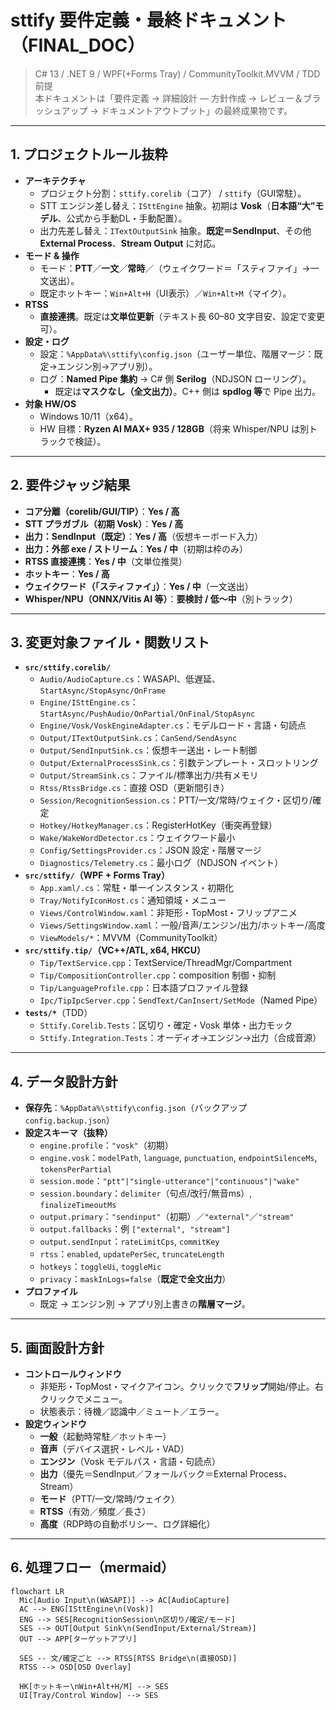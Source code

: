 # sttify 要件定義・最終ドキュメント（FINAL_DOC）
> C# 13 / .NET 9 / WPF(+Forms Tray) / CommunityToolkit.MVVM / TDD 前提  
> 本ドキュメントは「要件定義 → 詳細設計 ― 方針作成 → レビュー＆ブラッシュアップ → ドキュメントアウトプット」の最終成果物です。

---

## 1. プロジェクトルール抜粋
- **アーキテクチャ**
  - プロジェクト分割：`sttify.corelib`（コア） / `sttify`（GUI常駐）。
  - STT エンジン差し替え：`ISttEngine` 抽象。初期は **Vosk**（**日本語“大”モデル**、公式から手動DL・手動配置）。
  - 出力先差し替え：`ITextOutputSink` 抽象。**既定＝SendInput**、その他 **External Process**、**Stream Output** に対応。
- **モード & 操作**
  - モード：**PTT**／**一文**／**常時**／（ウェイクワード＝「スティファイ」→一文送出）。
  - 既定ホットキー：`Win+Alt+H`（UI表示）／`Win+Alt+M`（マイク）。
- **RTSS**
  - **直接連携**。既定は**文単位更新**（テキスト長 60–80 文字目安、設定で変更可）。
- **設定・ログ**
  - 設定：`%AppData%\sttify\config.json`（ユーザー単位、階層マージ：既定→エンジン別→アプリ別）。
  - ログ：**Named Pipe 集約** → C# 側 **Serilog**（NDJSON ローリング）。  
    - 既定は**マスクなし（全文出力）**。C++ 側は **spdlog 等**で Pipe 出力。
- **対象 HW/OS**
  - Windows 10/11（x64）。  
  - HW 目標：**Ryzen AI MAX+ 935 / 128GB**（将来 Whisper/NPU は別トラックで検証）。

---

## 2. 要件ジャッジ結果
- **コア分離（corelib/GUI/TIP）**：**Yes / 高**
- **STT プラガブル（初期 Vosk）**：**Yes / 高**
- **出力：SendInput（既定）**：**Yes / 高**（仮想キーボード入力）
- **出力：外部 exe / ストリーム**：**Yes / 中**（初期は枠のみ）
- **RTSS 直接連携**：**Yes / 中**（文単位推奨）
- **ホットキー**：**Yes / 高**
- **ウェイクワード（「スティファイ」）**：**Yes / 中**（一文送出）
- **Whisper/NPU（ONNX/Vitis AI 等）**：**要検討 / 低〜中**（別トラック）

---

## 3. 変更対象ファイル・関数リスト
- **`src/sttify.corelib/`**
  - `Audio/AudioCapture.cs`：WASAPI、低遅延、`StartAsync/StopAsync/OnFrame`
  - `Engine/ISttEngine.cs`：`StartAsync/PushAudio/OnPartial/OnFinal/StopAsync`
  - `Engine/Vosk/VoskEngineAdapter.cs`：モデルロード・言語・句読点
  - `Output/ITextOutputSink.cs`：`CanSend/SendAsync`
  - `Output/SendInputSink.cs`：仮想キー送出・レート制御
  - `Output/ExternalProcessSink.cs`：引数テンプレート・スロットリング
  - `Output/StreamSink.cs`：ファイル/標準出力/共有メモリ
  - `Rtss/RtssBridge.cs`：直接 OSD（更新間引き）
  - `Session/RecognitionSession.cs`：PTT/一文/常時/ウェイク・区切り/確定
  - `Hotkey/HotkeyManager.cs`：RegisterHotKey（衝突再登録）
  - `Wake/WakeWordDetector.cs`：ウェイクワード最小
  - `Config/SettingsProvider.cs`：JSON 設定・階層マージ
  - `Diagnostics/Telemetry.cs`：最小ログ（NDJSON イベント）
- **`src/sttify/`（WPF + Forms Tray）**
  - `App.xaml/.cs`：常駐・単一インスタンス・初期化
  - `Tray/NotifyIconHost.cs`：通知領域・メニュー
  - `Views/ControlWindow.xaml`：非矩形・TopMost・フリップアニメ
  - `Views/SettingsWindow.xaml`：一般/音声/エンジン/出力/ホットキー/高度
  - `ViewModels/*`：MVVM（CommunityToolkit）
- **`src/sttify.tip/`（VC++/ATL, x64, HKCU）**
  - `Tip/TextService.cpp`：TextService/ThreadMgr/Compartment
  - `Tip/CompositionController.cpp`：composition 制御・抑制
  - `Tip/LanguageProfile.cpp`：日本語プロファイル登録
  - `Ipc/TipIpcServer.cpp`：`SendText/CanInsert/SetMode`（Named Pipe）
- **`tests/*`**（TDD）
  - `Sttify.Corelib.Tests`：区切り・確定・Vosk 単体・出力モック
  - `Sttify.Integration.Tests`：オーディオ→エンジン→出力（合成音源）

---

## 4. データ設計方針
- **保存先**：`%AppData%\sttify\config.json`（バックアップ `config.backup.json`）
- **設定スキーマ（抜粋）**
  - `engine.profile`：`"vosk"`（初期）
  - `engine.vosk`：`modelPath`, `language`, `punctuation`, `endpointSilenceMs`, `tokensPerPartial`
  - `session.mode`：`"ptt"|"single-utterance"|"continuous"|"wake"`
  - `session.boundary`：`delimiter`（句点/改行/無音ms）, `finalizeTimeoutMs`
  - `output.primary`：`"sendinput"`（初期）／`"external"`／`"stream"`
  - `output.fallbacks`：例 `["external", "stream"]`
  - `output.sendInput`：`rateLimitCps`, `commitKey`
  - `rtss`：`enabled`, `updatePerSec`, `truncateLength`
  - `hotkeys`：`toggleUi`, `toggleMic`
  - `privacy`：`maskInLogs=false`（**既定で全文出力**）
- **プロファイル**
  - 既定 → エンジン別 → アプリ別上書きの**階層マージ**。

---

## 5. 画面設計方針
- **コントロールウィンドウ**
  - 非矩形・TopMost・マイクアイコン。クリックで**フリップ**開始/停止。右クリックでメニュー。
  - 状態表示：待機／認識中／ミュート／エラー。
- **設定ウィンドウ**
  - **一般**（起動時常駐／ホットキー）
  - **音声**（デバイス選択・レベル・VAD）
  - **エンジン**（Vosk モデルパス・言語・句読点）
  - **出力**（優先＝SendInput／フォールバック＝External Process、Stream）
  - **モード**（PTT/一文/常時/ウェイク）
  - **RTSS**（有効／頻度／長さ）
  - **高度**（RDP時の自動ポリシー、ログ詳細化）

---

## 6. 処理フロー（mermaid）
```mermaid
flowchart LR
  Mic[Audio Input\n(WASAPI)] --> AC[AudioCapture]
  AC --> ENG[ISttEngine\n(Vosk)]
  ENG --> SES[RecognitionSession\n区切り/確定/モード]
  SES --> OUT[Output Sink\n(SendInput/External/Stream)]
  OUT --> APP[ターゲットアプリ]

  SES -- 文/確定ごと --> RTSS[RTSS Bridge\n(直接OSD)]
  RTSS --> OSD[OSD Overlay]

  HK[ホットキー\nWin+Alt+H/M] --> SES
  UI[Tray/Control Window] --> SES
